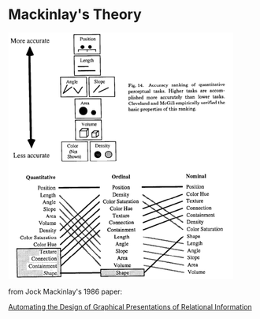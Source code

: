 # Mackinlay's Theory
<img height="500" src="images/mackinlay.png"></img>

from Jock Mackinlay's 1986 paper:

[Automating the Design of Graphical Presentations of Relational Information](http://cs171.org/2008/papers/mackinlay86.pdf)
